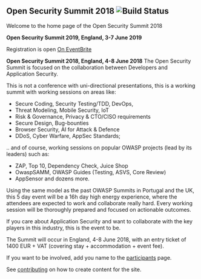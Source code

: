 ## Open Security Summit 2018 ![Build Status](https://codebuild.us-east-1.amazonaws.com/badges?uuid=eyJlbmNyeXB0ZWREYXRhIjoiRkN4c0l4MWcrNE0wUk9NcjhsWkZidHVSM3lVR0ZkU0srSUtmcE1hcXpxTnRtUEg0ZFZ3UmxLT1lNSGxWdERCdXBhWVk4a2NVenVWK1hvc0R6TmhidmM4PSIsIml2UGFyYW1ldGVyU3BlYyI6IjN5eU81L1BLd1RUTGYrT2IiLCJtYXRlcmlhbFNldFNlcmlhbCI6MX0%3D&branch=master)

Welcome to the home page of the Open Security Summit 2018

**Open Security Summit 2019, England, 3-7 June 2019**

Registration is open [On EventBrite](https://eventbrite.be/tickets-external?eid=39825671656&ref=etckt) 

**Open Security Summit 2018, England, 4-8 June 2018**
The Open Security Summit is focused on the collaboration between Developers and Application Security.

This is not a conference with uni-directional presentations, this is a working summit with working sessions on areas like:
* Secure Coding, Security Testing/TDD, DevOps,
* Threat Modeling, Mobile Security, IoT
* Risk & Governance, Privacy & CTO/CISO requirements
* Secure Design, Bug-bounties
* Browser Security, AI for Attack & Defence
* DDoS, Cyber Warfare, AppSec Standards; 

.. and of course, working sessions on popular OWASP projects (lead by its leaders) such as:
* ZAP, Top 10, Dependency Check, Juice Shop
* OwaspSAMM, OWASP Guides (Testing, ASVS, Core Review)
* AppSensor and dozens more.

Using the same model as the past OWASP Summits in Portugal and the UK, this 5 day event will be a 16h day high energy experience, where the attendees are expected to work and collaborate really hard. Every working session will be thoroughly prepared and focused on actionable outcomes.


If you care about Application Security and want to collaborate with the key players in this industry, this is the event to be.

The Summit will occur in England, 4-8 June 2018, with an entry ticket of 1400 EUR + VAT (covering stay + accommodation + event fee).

If you want to be involved, add you name to the [participants](content/participant) page.

See [contributing](CONTRIBUTING.md) on how to create content for the site.

